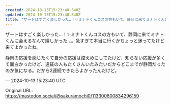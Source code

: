 ```yaml
---
created: 2024-10-13T15:23:40.540Z
updated: 2024-10-13T15:23:40.540Z
title: "ザートはすごく楽しかった…！✨️ミナトくんコスの方もいて、静岡に来てミナトくんに[...]"
---
```


<p>ザートはすごく楽しかった…！✨️ミナトくんコスの方もいて、静岡に来てミナトくんに会えるなんて嬉しかった…。急すぎて本当に行くかちょっと迷ってたけど来てよかったね。</p><p>静岡の応援を感じたくて自分の応援は控えめにしてたけど、知らない応援が多くて面白かったけど、遠征の人もたくさんいたみたいだからどこまでが静岡だったのか気になる。だから2連続できたらよかったんだけど。</p>

&mdash; 2024-10-13 15:23:40 UTC

Original URL: https://mastodon.social/@sakuramochi0/113300800834296159

